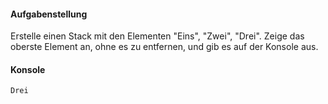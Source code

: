 #### Aufgabenstellung

Erstelle einen Stack mit den Elementen "Eins", "Zwei", "Drei".
Zeige das oberste Element an, ohne es zu entfernen, und gib es auf der Konsole aus.

#### Konsole
```text
Drei
```
